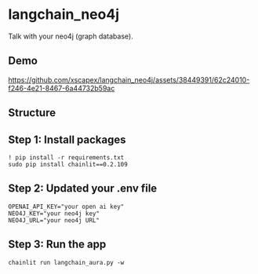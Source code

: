 # langchain_neo4j

Talk with your neo4j (graph database).

## Demo

https://github.com/xscapex/langchain_neo4j/assets/38449391/62c24010-f246-4e21-8467-6a44732b59ac

## Structure

## Step 1: Install packages 

```
! pip install -r requirements.txt
sudo pip install chainlit==0.2.109
```
## Step 2: Updated your .env file

```
OPENAI_API_KEY="your open ai key"
NEO4J_KEY="your neo4j key"
NEO4J_URL="your neo4j URL"
```

## Step 3: Run the app

`chainlit run langchain_aura.py -w`

